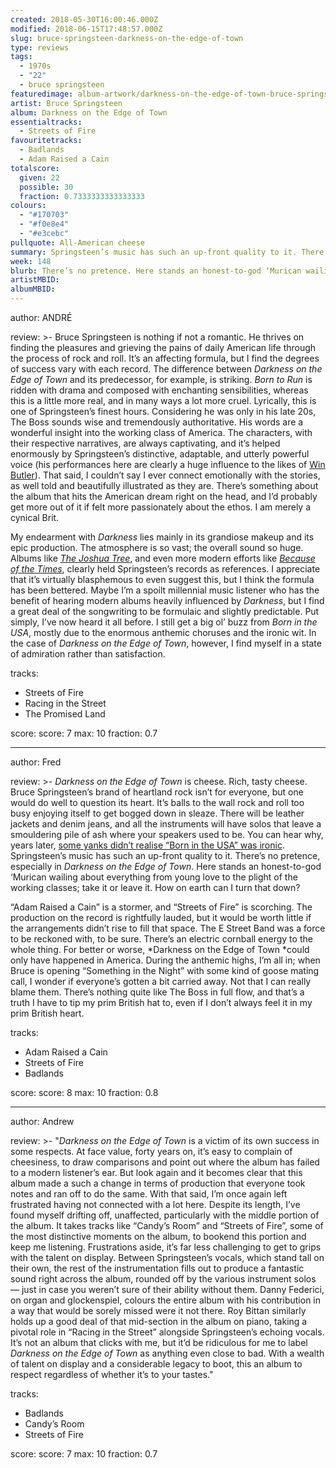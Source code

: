 ```yaml
---
created: 2018-05-30T16:00:46.000Z
modified: 2018-06-15T17:48:57.000Z
slug: bruce-springsteen-darkness-on-the-edge-of-town
type: reviews
tags:
  - 1970s
  - "22"
  - bruce springsteen
featuredimage: album-artwork/darkness-on-the-edge-of-town-bruce-springsteen.jpg
artist: Bruce Springsteen
album: Darkness on the Edge of Town
essentialtracks:
  - Streets of Fire
favouritetracks:
  - Badlands
  - Adam Raised a Cain
totalscore:
  given: 22
  possible: 30
  fraction: 0.7333333333333333
colours:
  - "#170703"
  - "#f0e8e4"
  - "#e3cebc"
pullquote: All-American cheese
summary: Springsteen’s music has such an up-front quality to it. There’s no pretence, especially in Darkness on the Edge of Town. Here stands an honest-to-god ‘Murican wailing about everything from young love to the plight of the working classes; take it or leave it.
week: 148
blurb: There’s no pretence. Here stands an honest-to-god ‘Murican wailing about everything from young love to the plight of the working classes; take it or leave it.
artistMBID:
albumMBID:
---
```

author: ANDRÉ

review: >-
  Bruce Springsteen is nothing if not a romantic. He thrives on finding the pleasures and grieving the pains of daily American life through the process of rock and roll. It’s an affecting formula, but I find the degrees of success vary with each record. The difference between *Darkness on the Edge of Town* and its predecessor, for example, is striking. *Born to Run* is ridden with drama and composed with enchanting sensibilities, whereas this is a little more real, and in many ways a lot more cruel. Lyrically, this is one of Springsteen’s finest hours. Considering he was only in his late 20s, The Boss sounds wise and tremendously authoritative. His words are a wonderful insight into the working class of America. The characters, with their respective narratives, are always captivating, and it’s helped enormously by Springsteen’s distinctive, adaptable, and utterly powerful voice (his performances here are clearly a huge influence to the likes of [Win Butler](<reviews/arcade-fire-funeral/>)). That said, I couldn’t say I ever connect emotionally with the stories, as well told and beautifully illustrated as they are. There’s something about the album that hits the American dream right on the head, and I’d probably get more out of it if felt more passionately about the ethos. I am merely a cynical Brit.

  My endearment with *Darkness* lies mainly in its grandiose makeup and its epic production. The atmosphere is so vast; the overall sound so huge. Albums like [*The Joshua Tree*](<reviews/u2-the-joshua-tree/>), and even more modern efforts like [*Because of the Times*](<reviews/kings-of-leon-because-of-the-times/>), clearly held Springsteen’s records as references. I appreciate that it’s virtually blasphemous to even suggest this, but I think the formula has been bettered. Maybe I’m a spoilt millennial music listener who has the benefit of hearing modern albums heavily influenced by *Darkness*, but I find a great deal of the songwriting to be formulaic and slightly predictable. Put simply, I’ve now heard it all before. I still get a big ol’ buzz from *Born in the USA*, mostly due to the enormous anthemic choruses and the ironic wit. In the case of *Darkness on the Edge of Town*, however, I find myself in a state of admiration rather than satisfaction.

tracks:
  - Streets of Fire
  - ­­Racing in the Street
  - ­­The Promised Land

score:
  score: 7
  max: 10
  fraction: 0.7

---
author: Fred

review: >-
  *Darkness on the Edge of Town* is cheese. Rich, tasty cheese. Bruce Springsteen’s brand of heartland rock isn’t for everyone, but one would do well to question its heart. It’s balls to the wall rock and roll too busy enjoying itself to get bogged down in sleaze. There will be leather jackets and denim jeans, and all the instruments will have solos that leave a smouldering pile of ash where your speakers used to be. You can hear why, years later, [some yanks didn’t realise “Born in the USA” was ironic](<https://www.thedailybeast.com/are-politicians-too-dumb-to-understand-the-lyrics-to-born-in-the-usa>). Springsteen’s music has such an up-front quality to it. There’s no pretence, especially in *Darkness on the Edge of Town*. Here stands an honest-to-god ‘Murican wailing about everything from young love to the plight of the working classes; take it or leave it. How on earth can I turn that down?

  “Adam Raised a Cain” is a stormer, and “Streets of Fire” is scorching. The production on the record is rightfully lauded, but it would be worth little if the arrangements didn’t rise to fill that space. The E Street Band was a force to be reckoned with, to be sure. There’s an electric cornball energy to the whole thing. For better or worse, *Darkness on the Edge of Town *could only have happened in America. During the anthemic highs, I’m all in; when Bruce is opening “Something in the Night” with some kind of goose mating call, I wonder if everyone’s gotten a bit carried away. Not that I can really blame them. There’s nothing quite like The Boss in full flow, and that’s a truth I have to tip my prim British hat to, even if I don’t always feel it in my prim British heart.

tracks:
  - Adam Raised a Cain
  - ­­Streets of Fire
  - ­­Badlands

score:
  score: 8
  max: 10
  fraction: 0.8

---
author: Andrew

review: >-
  "*Darkness on the Edge of Town* is a victim of its own success in some respects. At face value, forty years on, it’s easy to complain of cheesiness, to draw comparisons and point out where the album has failed to a modern listener’s ear. But look again and it becomes clear that this album made a such a change in terms of production that everyone took notes and ran off to do the same. With that said, I’m once again left frustrated having not connected with a lot here. Despite its length, I’ve found myself drifting off, unaffected, particularly with the middle portion of the album. It takes tracks like “Candy’s Room” and “Streets of Fire”, some of the most distinctive moments on the album, to bookend this portion and keep me listening. Frustrations aside, it’s far less challenging to get to grips with the talent on display. Between Springsteen’s vocals, which stand tall on their own, the rest of the instrumentation fills out to produce a fantastic sound right across the album, rounded off by the various instrument solos — just in case you weren’t sure of their ability without them. Danny Federici, on organ and glockenspiel, colours the entire album with his contribution in a way that would be sorely missed were it not there. Roy Bittan similarly holds up a good deal of that mid-section in the album on piano, taking a pivotal role in “Racing in the Street” alongside Springsteen’s echoing vocals. It’s not an album that clicks with me, but it’d be ridiculous for me to label *Darkness on the Edge of Town* as anything even close to bad. With a wealth of talent on display and a considerable legacy to boot, this an album to respect regardless of whether it’s to your tastes."

tracks:
  - Badlands
  - ­­Candy’s Room
  - ­­Streets of Fire
  
score:
  score: 7
  max: 10
  fraction: 0.7
